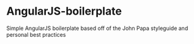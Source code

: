 # AngularJS-boilerplate
Simple AngularJS boilerplate based off of the John Papa styleguide and personal best practices
